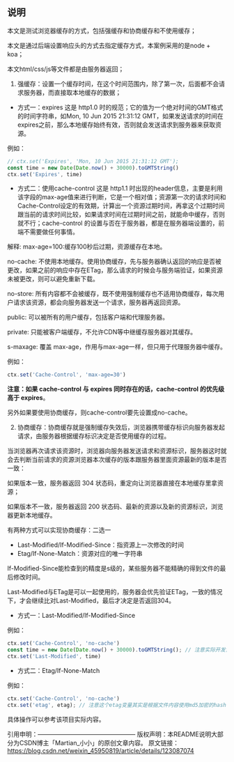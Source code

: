 ## 说明

本文是测试浏览器缓存的方式，包括强缓存和协商缓存和不使用缓存；

本文是通过后端设置响应头的方式去指定缓存方式，本案例采用的是node + koa；

本文html/css/js等文件都是由服务器返回；



1. 强缓存：设置一个缓存时间，在这个时间范围内，除了第一次，后面都不会请求服务器，而直接取本地缓存的数据；
- 方式一：expires
这是 http1.0 时的规范；它的值为一个绝对时间的GMT格式的时间字符串，如Mon, 10 Jun 2015 21:31:12 GMT，如果发送请求的时间在expires之前，那么本地缓存始终有效，否则就会发送请求到服务器来获取资源。

例如：

```js
// ctx.set('Expires', 'Mon, 10 Jun 2015 21:31:12 GMT');
const time = new Date(Date.now() + 30000).toGMTString()
ctx.set('Expires', time)
```
- 方式二：使用cache-control
  这是 http1.1 时出现的header信息，主要是利用该字段的max-age值来进行判断，它是一个相对值；资源第一次的请求时间和Cache-Control设定的有效期，计算出一个资源过期时间，再拿这个过期时间跟当前的请求时间比较，如果请求时间在过期时间之前，就能命中缓存，否则就不行；cache-control 的设置与否在于服务器，都是在服务器端设置的，前端不需要做任何事情。

解释:
max-age=100:缓存100秒后过期，资源缓存在本地。

no-cache:	不使用本地缓存。使用协商缓存，先与服务器确认返回的响应是否被更改，如果之前的响应中存在ETag，那么请求的时候会与服务端验证，如果资源未被更改，则可以避免重新下载。

no-store:	所有内容都不会被缓存，既不使用强制缓存也不适用协商缓存，每次用户请求该资源，都会向服务器发送一个请求，服务器再返回资源。

public:	可以被所有的用户缓存，包括客户端和代理服务器。

private:	只能被客户端缓存，不允许CDN等中继缓存服务器对其缓存。

s-maxage:	覆盖 max-age，作用与max-age一样，但只用于代理服务器中缓存。



例如：
```js
ctx.set('Cache-Control', 'max-age=30')
```

**注意：如果 cache-control 与 expires 同时存在的话，cache-control 的优先级高于 expires**。

另外如果要使用协商缓存，则cache-control要先设置成no-cache。




2. 协商缓存：协商缓存就是强制缓存失效后，浏览器携带缓存标识向服务器发起请求，由服务器根据缓存标识决定是否使用缓存的过程。

当浏览器再次请求该资源时，浏览器向服务器发送请求和资源标识，服务器这时就会去判断当前请求的资源浏览器本次缓存的版本跟服务器里面资源最新的版本是否一致：

如果版本一致，服务器返回 304 状态码，重定向让浏览器直接在本地缓存里拿资源；

如果版本不一致，服务器返回 200 状态码、最新的资源以及新的资源标识，浏览器更新本地缓存。




有两种方式可以实现协商缓存：二选一
- Last-Modified/If-Modified-Since：指资源上一次修改的时间
- Etag/If-None-Match：资源对应的唯一字符串



If-Modified-Since能检查到的精度是s级的，某些服务器不能精确的得到文件的最后修改时间。

Last-Modified与ETag是可以一起使用的，服务器会优先验证ETag，一致的情况下，才会继续比对Last-Modified，最后才决定是否返回304。

- 方式一：Last-Modified/If-Modified-Since

例如：

```js
ctx.set('Cache-Control', 'no-cache')
const time = new Date(Date.now() + 30000).toGMTString(); // 注意实际开发肯定不是这么拿时间，会拿到文件的更新事件
ctx.set('Last-Modified', time)
```

- 方式二：Etag/If-None-Match

例如：
```js
ctx.set('Cache-Control', 'no-cache')
ctx.set('etag', etag); // 注意这个etag变量其实是根据文件内容使用md5加密的hash值，这样就保证文件内容标识唯一了
```

具体操作可以参考该项目实际内容。



引用申明：————————————————
版权声明：本README说明大部分为CSDN博主「Martian_小小」的原创文章内容。
原文链接：https://blog.csdn.net/weixin_45950819/article/details/123087074